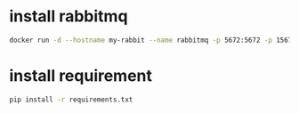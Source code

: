 # install rabbitmq
```bash
docker run -d --hostname my-rabbit --name rabbitmq -p 5672:5672 -p 15672:15672  -e RABBITMQ_DEFAULT_USER=user -e RABBITMQ_DEFAULT_PASS=password rabbitmq:3-management
```

# install requirement
```bash
pip install -r requirements.txt
```